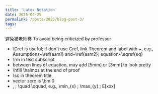 ```yaml
---
title: 'Latex Notation'
date: 2025-04-25
permalink: /posts/2025/blog-post-3/
tags:
---
```

避免被老师卷 To avoid being criticized by professor

- \Cref is useful; if don't use Cref, link Theorem and label with ~, e.g., Assumptions~\ref{asm1} and~\ref{asm2}; equation~\eqref{eq}
- \rm in text subscript
- between lines of equation, may add [5mm] or [3mm] to look pretty
- \hfill \halmos at the end of proof
- \sc in theorem title
- vector zero is \bm 0
- \, \; \quad \qquad, e.g., \min_{x} \; \max_{y} \; E[xxx]